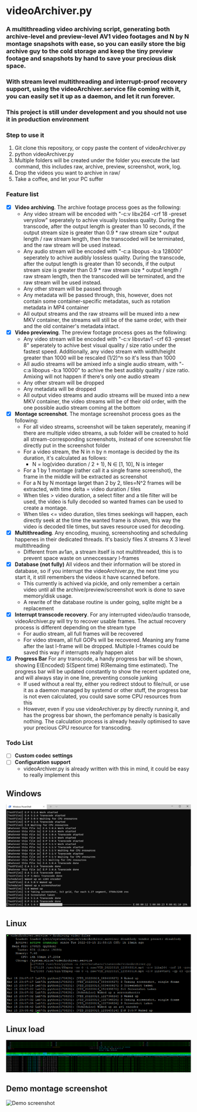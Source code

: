 # videoArchiver.py
### A multithreading video archiving script, generating both archive-level and preview-level AV1 video footages and N by N montage snapshots with ease, so you can easily store the big archive guy to the cold storage and keep the tiny preview footage and snapshots by hand to save your precious disk space. 
### With stream level multithreading and interrupt-proof recovery support, using the videoArchiver.service file coming with it, you can easily set it up as a daemon, and let it run forever.
### **This project is still under development and you should not use it in production environment**
### Step to use it
1. Git clone this repository, or copy paste the content of videoArchiver.py
2. python videoArchiver.py
3. Multiple folders will be created under the folder you execute the last command, this includes raw, archive, preview, screenshot, work, log.
4. Drop the videos you want to archive in raw/
5. Take a coffee, and let your PC suffer

### Feature list
- [X] **Video archiving**. The archive footage process goes as the following:
    - Any video stream will be encoded with "-c:v libx264 -crf 18 -preset veryslow" seperately to achive visually lossless quality. During the transcode, after the output length is greater than 10 seconds, if the output stream size is greater than 0.9 * raw stream size * output length / raw stream length, then the transcoded will be terminated, and the raw stream will be used instead.
    - Any audio stream will be encoded with "-c:a libopus -b:a 128000" seperately to achive audibly lossless quality. During the transcode, after the output length is greater than 10 seconds, if the output stream size is greater than 0.9 * raw stream size * output length / raw stream length, then the transcoded will be terminated, and the raw stream will be used instead.
    - Any other stream will be passed through
    - Any metadata will be passed through, this, however, does not contain some container-specific metadatas, such as rotation metadata in MP4 container
    - All output streams and the raw streams will be muxed into a new MKV container, the streams will still be of the same order, with their and the old container's metadata intact.
- [X] **Video previewing**. The preview footage process goes as the following:
    - Any video stream will be encoded with "-c:v libsvtav1 -crf 63 -preset 8" seperately to achive best visual quality / size ratio under the fastest speed. Additionally, any video stream with width/height greater than 1000 will be rescaled (1/2)^n so it's less than 1000
    - All audio streams will be amixed info a single audio stream, with "-c:a libopus -b:a 10000" to achive the best audibly quality / size ratio. Amixing will not happen if there's only one audio stream
    - Any other stream will be dropped
    - Any metadata will be dropped
    - All output video streams and audio streams will be muxed into a new MKV container, the video streams will be of their old order, with the one possible audio stream coming at the bottom
- [X] **Montage screenshot**. The montage screenshot process goes as the following:
    - For all video streams, screenshot will be taken seperately, meaning if there are multiple video streams, a sub folder will be created to hold all stream-corresponding screenshots, instead of one screenshot file directly put in the screenshot folder
    - For a video stream, the N in n by n montage is decided by the its duration, it's calculated as follows:
        - N = log(video duration / 2 + 1),  N ∈ [1, 10], N is integer
    - For a 1 by 1 montage (rather call it a single frame screenshot), the frame in the middle will be extracted as screenshot
    - For a N by N montage larget than 2 by 2, tiles=N^2 frames will be extracted, with time delta = video duration / tiles
    - When tiles > video duration, a select filter and a tile filter will be used, the video is fully decoded so wanted frames can be used to create a montage.
    - When tiles <= video duration, tiles times seekings will happen, each directly seek at the time the wanted frame is shown, this way the video is decoded tile times, but saves resource used for decoding.
- [X] **Multithreading**. Any encoding, muxing, screenshooting and scheduling happenes in their dedicated threads. It's basicly files X streams X 3 level multithreading
    - Different from av1an, a stream itself is not multithreaded, this is to prevent space waste on unneccessary I-frames
- [X] **Database (not fully)** All videos and their information will be stored in database, so if you interrupt the videoArchiver.py, the next time you start it, it still remembers the videos it have scanned before. 
    - This currently is achived via pickle, and only remember a certain video until all the archive/preview/screenshot work is done to save memory/disk usage.
    - A rewrite of the database routine is under going, sqlite might be a replacement
- [X] **Interrupt transcode recovery**. For any interrupted video/audio transode, videoArchiver.py will try to recover usable frames. The actual recovery process is different depending on the stream type
    - For audio stream, all full frames will be recovered
    - For video stream, all full GOPs will be recovered. Meaning any frame after the last I-frame will be dropped. Multiple I-frames could be saved this way if interrupts really happen alot
- [X] **Progress Bar** For any transcode, a handy progress bar will be shown, showing E(Encoded) S(Spent time) R(Remaing time estimated). The progress bar will be updated constantly to show the recent updated one, and will always stay in one line, preventing console junking
    - If used without a real tty, either you redirect stdout to file/null, or use it as a daemon managed by systemd or other stuff, the progress bar is not even calculated, you could save some CPU resources from this
    - However, even if you use videoArchiver.py by directly running it, and has the progress bar shown, the perfomance penalty is basically nothing. The calculation process is already heavily optimised to save your precious CPU resource for transcoding.
### Todo List
- [ ] **Custom codec settings**
- [ ] **Configuration support** 
    - videoArchiver.py is already written with this in mind, it could be easy to really implement this


## Windows
![Demo screenshot](demo/Windows.png "Multithreading with progress bar")

## Linux
![Demo screenshot](demo/Linux_Systemd.png "Multithreading managed by systemd")

## Linux load
![Demo screenshot](demo/Linux_Htop.png "Multithreading load in htop")

## Demo montage screenshot
![Demo screenshot](demo/infernax_full.jpg "Infernax Gameplay 7x7 Montage")